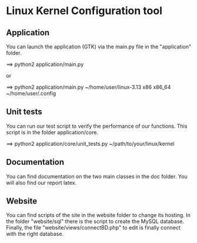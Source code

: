 
# Linux Kernel Configuration tool #

## Application ##

You can launch the application (GTK) via the main.py file 
in the "application" folder.

==> python2 application/main.py

or 

==> python2 application/main.py ~/home/user/linux-3.13 x86 x86_64 ~/home/user/.config

## Unit tests ##

You can run our test script to verify the performance of our functions.
This script is in the folder application/core.

==> python2 application/core/unit_tests.py ~/path/to/your/linux/kernel


## Documentation ##

You can find documentation on the two main classes in the doc folder. 
You will also find our report latex.


## Website ##

You can find scripts of the site in the website folder to change its hosting. 
In the folder "website/sql" there is the script to create the MySQL database. 
Finally, the file "website/views/connectBD.php" to edit is finally connect 
with the right database.











